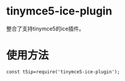 # tinymce5-ice-plugin
整合了支持tinymce5的ice插件。

# 使用方法

```
const t5ip=require('tinymce5-ice-plugin');
```